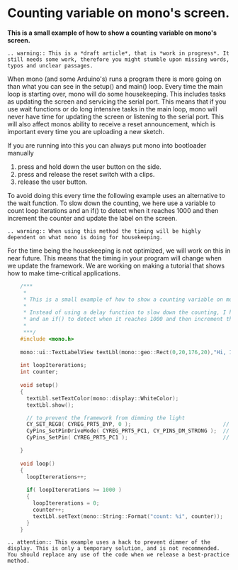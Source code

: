# Counting variable on mono's screen.

**This is a small example of how to show a counting variable on mono's screen.**

```eval_rst
.. warning:: This is a *draft article*, that is *work in progress*. It still needs some work, therefore you might stumble upon missing words, typos and unclear passages.
```

When mono (and some Arduino's) runs a program there is more going on than what you can see in the setup() and main() loop. Every time the main loop is starting over, mono will do some housekeeping. This includes tasks as updating the screen and servicing the serial port.
This means that if you use wait functions or do long intensive tasks in the main loop, mono will never have time for updating the screen or listening to the serial port. This will also affect monos ability to receive a reset announcement, which is important every time you are uploading a new sketch.

If you are running into this you can always put mono into bootloader manually

1. press and hold down the user button on the side.
2. press and release the reset switch with a clips.
3. release the user button.

To avoid doing this every time the following example uses an alternative to the wait function. To slow down the counting, we here use a variable to count loop iterations and an if() to detect when it reaches 1000 and then increment the counter and update the label on the screen.

```eval_rst
.. warning:: When using this method the timing will be highly dependent on what mono is doing for housekeeping.
```

 For the time being the housekeeping is not optimized, we will work on this in near future. This means that the timing in your program will change when we update the framework. We are working on making a tutorial that shows how to make time-critical applications.

```cpp    
    /***
     * 
     * This is a small example of how to show a counting variable on mono's screen.
     *
     * Instead of using a delay function to slow down the counting, I here use a variable to count loop iterations
     * and an if() to detect when it reaches 1000 and then increment the counter and update the label on the screen.
     * 
     ***/
    #include <mono.h>
    
    mono::ui::TextLabelView textLbl(mono::geo::Rect(0,20,176,20),"Hi, I'm Mono");
    
    int loopItererations;
    int counter;
    
    void setup()
    {
      textLbl.setTextColor(mono::display::WhiteColor); 
      textLbl.show();

      // to prevent the framework from dimming the light
      CY_SET_REG8( CYREG_PRT5_BYP, 0 );                             // attention: this will affect all pins in port 5
      CyPins_SetPinDriveMode( CYREG_PRT5_PC1, CY_PINS_DM_STRONG );  // set drivemode to strong for TFT LED backlight
      CyPins_SetPin( CYREG_PRT5_PC1 );                              // set pin high for TFT LED backlight

    }
        
    void loop()
    {
      loopItererations++;
    
      if( loopItererations >= 1000 )
      {
        loopItererations = 0;
        counter++;
        textLbl.setText(mono::String::Format("count: %i", counter));
      }
    }
```

```eval_rst
.. attention:: This example uses a hack to prevent dimmer of the display. This is only a temporary solution, and is not recommended. You should replace any use of the code when we release a best-practice method.
```